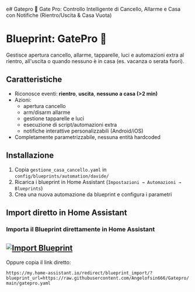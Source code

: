 e# Gatepro
🏡 Gate Pro: Controllo Intelligente di Cancello, Allarme e Casa con Notifiche (Rientro/Uscita &amp; Casa Vuota)
# Blueprint: GatePro 🚪

Gestisce apertura cancello, allarme, tapparelle, luci e automazioni extra
al rientro, all'uscita o quando nessuno è in casa (es. vacanza o serata fuori).

## Caratteristiche
- Riconosce eventi: **rientro**, **uscita**, **nessuno a casa (>2 min)**
- Azioni:
  - apertura cancello
  - arm/disarm allarme
  - gestione tapparelle e luci
  - esecuzione di script/automazioni extra
  - notifiche interattive personalizzabili (Android/iOS)
- Completamente parametrizzabile, nessuna entità hardcoded

## Installazione
1. Copia `gestione_casa_cancello.yaml` in 
   `config/blueprints/automation/davide/`
2. Ricarica i blueprint in Home Assistant (`Impostazioni → Automazioni → Blueprints`)
3. Crea una nuova automazione da blueprint e configura i parametri

## Import diretto in Home Assistant
### Importa il Blueprint direttamente in Home Assistant
[![Import Blueprint](https://my.home-assistant.io/badges/blueprint_import.svg)](https://my.home-assistant.io/redirect/blueprint_import/?blueprint_url=https://raw.githubusercontent.com/Angelofsin666/Gatepro/main/GatePro.yaml)
---

Oppure copia il link diretto:

`https://my.home-assistant.io/redirect/blueprint_import/?blueprint_url=https://raw.githubusercontent.com/Angelofsin666/Gatepro/main/gatepro.yaml`
